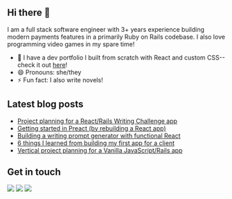 ## Hi there 👋
I am a full stack software engineer with 3+ years experience building modern payments features in a primarily Ruby on Rails codebase. I also love programming video games in my spare time!

- 👾 I have a dev portfolio I built from scratch with React and custom CSS--check it out <a href="https://www.sammarkham.dev">here</a>!
- 😄 Pronouns: she/they
- ⚡ Fun fact: I also write novels!

## Latest blog posts
<!-- BLOG-POST-LIST:START -->
- [Project planning for a React/Rails Writing Challenge app](https://dev.to/sharkham/project-planning-for-a-react-rails-writing-challenge-app-4014)
- [Getting started in Preact &lpar;by rebuilding a React app&rpar;](https://dev.to/sharkham/getting-started-in-preact-by-rebuilding-a-react-app-370k)
- [Building a writing prompt generator with functional React](https://dev.to/sharkham/building-a-writing-prompt-generator-with-functional-react-1k1o)
- [6 things I learned from building my first app for a client](https://dev.to/sharkham/6-things-i-learned-from-building-my-first-app-for-a-client-4dbj)
- [Vertical project planning for a Vanilla JavaScript/Rails app](https://dev.to/sharkham/vertical-project-planning-for-a-vanilla-javascript-rails-app-3k43)
<!-- BLOG-POST-LIST:END -->

## Get in touch
<a href="https://twitter.com/sharkhamcodes"><img src="https://img.shields.io/badge/twitter-%231DA1F2.svg?&style=for-the-badge&logo=twitter&logoColor=white" /></a>
<a href="https://www.linkedin.com/in/markhamsam/"><img src="https://img.shields.io/badge/linkedin-%230077B5.svg?&style=for-the-badge&logo=linkedin&logoColor=white" /></a>
<a href="https://dev.to/sharkham"><img src="https://img.shields.io/badge/DEV.TO-%230A0A0A.svg?&style=for-the-badge&logo=dev-dot-to&logoColor=white" /></a>

<!--
**sharkham/sharkham** is a ✨ _special_ ✨ repository because its `README.md` (this file) appears on your GitHub profile.

Here are some ideas to get you started:

- 🔭 I’m currently working on ...
- 🌱 I’m currently learning ...
- 👯 I’m looking to collaborate on ...
- 🤔 I’m looking for help with ...
- 💬 Ask me about ...
- 📫 How to reach me: ...
- 😄 Pronouns: ...
- ⚡ Fun fact: ...
-->

